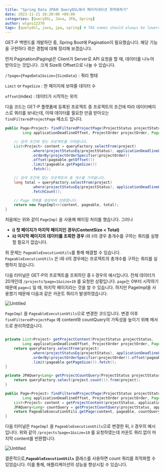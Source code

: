 ```yaml
---
title: "Spring Data JPA와 QueryDSL에서 페이지네이션 최적화하기"
date: 2023-11-21 16:20:00 +09:00
categories: [QueryDSL, Java, JPA, Spring]
author: wlgns12370
tags: [querydsl, java, jpa, spring] # TAG names should always be lowercase
---
```


GET-P 백엔드를 개발하던 중, Spring Boot에 Pagination이 필요했습니다. 해당 기능을 구현하다 겪은 경험에 대해 정리해 보겠습니다.

먼저 Pagination(Paging)은 Client가 Server로 API 요청을 할 때, 데이터를 나누어 받아오는 것입니다. 크게 Size와 Offset으로 나눌 수 있습니다.

`/?page={PageData}&size={SizeData}` : 쿼리 형태

`Limit` or `PageSize` : 한 페이지에 보여줄 데이터 수

`offset`(index) : 데이터가 시작하는 위치

다음 코드는 GET-P 플랫폼에 등록된 프로젝트 중 프로젝트의 조건에 따라 데이터베이스로 쿼리를 보내는데, 이때 데이터를 필요한 만큼 받아오는 `findFilteredProjectPage` 메소드 입니다.

```java
public Page<Project> findFilteredProjectPage(ProjectStatus projectStatus,
        Long applicationDeadlineOffset, ProjectOrder projectOrder, Pageable pageable) {

    // 검색 조건에 맞는 프로젝트를 가져옵니다.
    List<Project> content = queryFactory.selectFrom(project)
            .where(projectStatusEq(projectStatus), applicationDeadlineLoe(applicationDeadlineOffset))
            .orderBy(projectOrderSpecifier(projectOrder))
            .offset(pageable.getOffset())
            .limit(pageable.getPageSize())
            .fetch();

    // 검색 조건에 맞는 프로젝트의 총 개수를 가져옵니다.
    long total = queryFactory.selectFrom(project)
            .where(projectStatusEq(projectStatus), applicationDeadlineLoe(applicationDeadlineOffset))
            .fetchCount();

    // Page 객체를 생성하여 반환합니다.
    return new PageImpl<>(content, pageable, total);
}
```

처음에는 위와 같이 `PageImpl` 을 사용해 페이징 처리를 했습니다. 그러나 

- **i) 첫 페이지가 마지막 페이지인 경우(ContentSize < Total)**
- **ii) 마지막 페이지의 데이터를 조회한 경우**
i와 ii의 경우 총개수를 구하는 쿼리를 실행할 필요가 없습니다.

위 문제는 `PageableExecutionUtils`를 통해 해결할 수 있습니다. `PageableExecutionUtils` 은 i와 ii의 경우에는 프로젝트의 총개수를 구하는 쿼리를 실행하지 않습니다.

다음 터미널은 GET-P의 프로젝트를 조회하던 중 ii 경우의 예시입니다. 전체 데이터가 20개인데 `/projects?page=1&size=10` 를 요청한 상황입니다. `page`는 0부터 시작하기 때문에 `page=1` 일 때, 마지막 페이지라는 것을 알 수 있습니다. 하지만 PageImpl을 사용했기 때문에 다음과 같은 카운트 쿼리가 발생하였습니다.

![Untitled](https://github-production-user-asset-6210df.s3.amazonaws.com/30788586/284499474-63f5f5f7-4298-4495-8131-5b8de09bdd65.png)

`PageImpl` 을 `PageableExecutionUtils`으로 변경한 코드입니다. 변경 이후 `findFilteredProjectPage` 에 content와 countQuery의 가독성을 높이기 위해 메서드로 분리하였습니다.

```java

private List<Project> getProjectContent(ProjectStatus projectStatus,
        Long applicationDeadlineOffset, ProjectOrder projectOrder, Pageable pageable) {
    return queryFactory.selectFrom(project)
            .where(projectStatusEq(projectStatus), applicationDeadlineLoe(applicationDeadlineOffset))
            .orderBy(projectOrderSpecifier(projectOrder)).offset(pageable.getOffset())
            .limit(pageable.getPageSize()).fetch();
}

private JPAQuery<Long> getProjectCountQuery(ProjectStatus projectStatus, Long applicationDeadlineOffset) {
    return queryFactory.select(project.count()).from(project);
}

public Page<Project> findFilteredProjectPage(ProjectStatus projectStatus,
        Long applicationDeadlineOffset, ProjectOrder projectOrder, Pageable pageable) {
    List<Project> content = getProjectContent(projectStatus, applicationDeadlineOffset, projectOrder, pageable);
    JPAQuery<Long> countQuery = getProjectCountQuery(projectStatus, applicationDeadlineOffset);
    return PageableExecutionUtils.getPage(content, pageable, countQuery::fetchOne);
}

```

다음 터미널은 `PageImpl` 을 `PageableExecutionUtils`으로 변경한 뒤, ii 경우의 예시입니다. 위와 같이 `/projects?page=1&size=10` 를 요청하였는데 카운트 쿼리 없이 마지막 content를 반환합니다.

![Untitled](https://github-production-user-asset-6210df.s3.amazonaws.com/30788586/284499482-bf3af2f4-68a5-41d8-bdb8-04740bc7d691.PNG)

결론적으로,**`PageableExecutionUtils`** 클래스를 사용하면 count 쿼리를 최적화할 수 있었습니다. 이를 통해, 애플리케이션의 성능을 향상시킬 수 있습니다.